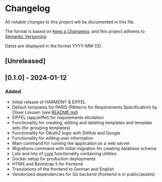 # Changelog

All notable changes to this project will be documented in this file.

The format is based on [Keep a Changelog](https://keepachangelog.com/en/1.0.0/),
and this project adheres to [Semantic Versioning](https://semver.org/spec/v2.0.0.html).

Dates are displayed in the format YYYY-MM-DD.

## [Unreleased]

## [0.1.0] - 2024-01-12

### Added

- Initial release of HARMONY & EIFFEL
- Default templates for PARIS (PAtterns for RequIrements Specification) by Oliver Linssen (see [README.md](README.md))
- EIFFEL (app/eiffel) for requirements elicitation
- Functionality for creating, editing and deleting templates and template sets (for grouping templates)
- Functionality for OAuth2 login with GitHub and Google
- Functionality for editing user information
- Main command for running the application as a web server
- Migrations command with initial migration for creating database schema
- Lots and lots of [core](src/core) functionality containing utilities
- Docker setup for production deployments
- HTMX and Bootstrap 5 for frontend
- Translations of the frontend to German and English
- Vendorized dependencies for Go backend (frontend is in public/assets)
